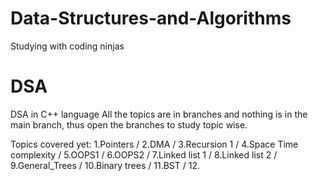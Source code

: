 # Data-Structures-and-Algorithms
Studying with coding ninjas

# DSA
DSA in C++ language
All the topics are in branches and nothing is in the main branch, thus open the branches to study topic wise.

Topics covered yet:
1.Pointers /
2.DMA /
3.Recursion 1 /
4.Space Time complexity /
5.OOPS1 /
6.OOPS2 /
7.Linked list 1 /
8.Linked list 2 /
9.General_Trees /
10.Binary trees /
11.BST /
12.
